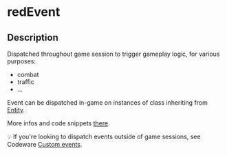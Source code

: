 # redEvent

## Description

Dispatched throughout game session to trigger gameplay logic, for various purposes:

* combat
* traffic
* ...

Event can be dispatched in-game on instances of class inheriting from [Entity](https://nativedb.red4ext.com/Entity).

More infos and code snippets [there](https://cyb3rpsych0s1s.github.io/4ddicted/patterns/events.html#event-inherited-from-red-event).

:bulb: If you're looking to dispatch events outside of game sessions, see Codeware [Custom events](https://github.com/psiberx/cp2077-codeware/wiki#custom-events).
